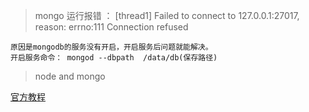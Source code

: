 >  mongo 运行报错 ： [thread1] Failed to connect to 127.0.0.1:27017, reason: errno:111 Connection refused

    原因是mongodb的服务没有开启，开启服务后问题就能解决。
    开启服务命令： mongod --dbpath  /data/db(保存路径)

> node and mongo






[官方教程](https://docs.mongodb.com/getting-started/node/client/)

